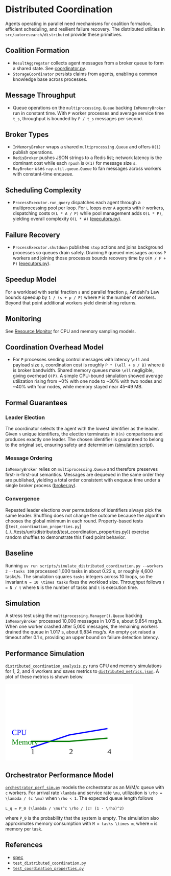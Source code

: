 # Distributed Coordination

Agents operating in parallel need mechanisms for coalition formation,
efficient scheduling, and resilient failure recovery. The distributed
utilities in `src/autoresearch/distributed` provide these primitives.

## Coalition Formation

- `ResultAggregator` collects agent messages from a broker queue to form a
  shared state. See
  [coordinator.py](../../src/autoresearch/distributed/coordinator.py).
- `StorageCoordinator` persists claims from agents, enabling a common
  knowledge base across processes.

## Message Throughput

- Queue operations on the `multiprocessing.Queue` backing `InMemoryBroker`
  run in constant time. With `P` worker processes and average service time
  `t_s`, throughput is bounded by `P / t_s` messages per second.

## Broker Types

- `InMemoryBroker` wraps a shared `multiprocessing.Queue` and offers
  `O(1)` publish operations.
- `RedisBroker` pushes JSON strings to a Redis list; network latency is the
  dominant cost while each `rpush` is `O(1)` for message size `s`.
- `RayBroker` uses `ray.util.queue.Queue` to fan messages across workers with
  constant-time enqueue.

## Scheduling Complexity

- `ProcessExecutor.run_query` dispatches each agent through a multiprocessing
  pool per loop. For `L` loops over `A` agents with `P` workers, dispatching
  costs `O(L * A / P)` while pool management adds `O(L * P)`, yielding overall
  complexity `O(L * A)`
  ([executors.py](../../src/autoresearch/distributed/executors.py)).

## Failure Recovery

- `ProcessExecutor.shutdown` publishes `stop` actions and joins background
  processes so queues drain safely. Draining `M` queued messages across `P`
  workers and joining those processes bounds recovery time by `O(M / P + P)`
  ([executors.py](../../src/autoresearch/distributed/executors.py)).

## Speedup Model

For a workload with serial fraction `s` and parallel fraction `p`, Amdahl's
Law bounds speedup by `1 / (s + p / P)` where `P` is the number of workers.
Beyond that point additional workers yield diminishing returns.

## Monitoring

See [Resource Monitor](resource_monitor.md) for CPU and memory sampling models.

## Coordination Overhead Model

- For `P` processes sending control messages with latency `\ell` and payload
  size `s`, coordination cost is roughly `P * (\ell + s / B)` where `B` is
  broker bandwidth. Shared memory queues make `\ell` negligible, giving
overhead `O(P)`. A simple CPU-bound simulation showed average
utilization rising from ~0% with one node to ~30% with two nodes and
~40% with four nodes, while memory stayed near 45–49 MB.

## Formal Guarantees

### Leader Election

The coordinator selects the agent with the lowest identifier as the leader.
Given `n` unique identifiers, the election terminates in `O(n)` comparisons
and produces exactly one leader. The chosen identifier is guaranteed to
belong to the original set, ensuring safety and determinism
([simulation script][dc-sim]).

[dc-sim]: ../../scripts/distributed_coordination_sim.py

### Message Ordering

`InMemoryBroker` relies on ``multiprocessing.Queue`` and therefore preserves
first-in-first-out semantics. Messages are dequeued in the same order they
are published, yielding a total order consistent with enqueue time under a
single broker process
([broker.py](../../src/autoresearch/distributed/broker.py)).

### Convergence

Repeated leader elections over permutations of identifiers always pick the
same leader. Shuffling does not change the outcome because the algorithm
chooses the global minimum in each round. Property-based tests
([`test_coordination_properties.py`]
(../../tests/unit/distributed/test_coordination_properties.py)) exercise random
shuffles to demonstrate this fixed point behavior.

## Baseline

Running `uv run scripts/simulate_distributed_coordination.py --workers 2`
`--tasks 100` processed 1\,000 tasks in about 0.22 s,
or roughly 4\,600 tasks/s. The simulation squares `tasks` integers across
10 loops, so the invariant `N = 10 \times tasks` fixes the workload size.
Throughput follows `T = N / t` where `N` is the number of tasks and `t` is
execution time.

## Simulation

A stress test using the `multiprocessing.Manager().Queue` backing
`InMemoryBroker` processed 10\,000 messages in 1.015 s, about 9\,854 msg/s.
When one worker crashed after 5\,000 messages, the remaining workers drained
the queue in 1.017 s, about 9\,834 msg/s. An empty `get` raised a timeout
after 0.1 s, providing an upper bound on failure detection latency.

## Performance Simulation

[`distributed_coordination_analysis.py`][dc-analysis]
runs CPU and memory simulations for 1, 2, and 4 workers and saves metrics to
[`distributed_metrics.json`](../../tests/analysis/distributed_metrics.json).
A plot of these metrics is shown below.

![CPU and memory scaling](../diagrams/distributed_coordination_performance.svg)

[dc-analysis]: ../../tests/analysis/distributed_coordination_analysis.py

## Orchestrator Performance Model

[`orchestrator_perf_sim.py`](../../scripts/orchestrator_perf_sim.py) models
the orchestrator as an M/M/c queue with `c` workers. For arrival rate `\lambda`
and service rate `\mu`, utilization is `\rho = \lambda / (c \mu)` when
`\rho < 1`. The expected queue length follows

`L_q = P_0 (\lambda / \mu)^c \rho / (c! (1 - \rho)^2)`

where `P_0` is the probability that the system is empty. The simulation also
approximates memory consumption with `M = tasks \times m`, where `m` is memory
per task.

## References

- [spec](../specs/distributed.md)
- [`test_distributed_coordination.py`][coord-test]
- [`test_coordination_properties.py`][properties-test]

[coord-test]: ../../tests/analysis/test_distributed_coordination.py
[properties-test]: ../../tests/unit/distributed/test_coordination_properties.py
